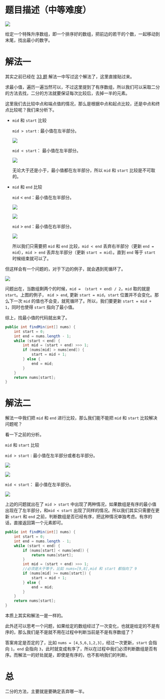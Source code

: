 # 题目描述（中等难度）

![](https://windliang.oss-cn-beijing.aliyuncs.com/153.jpg)

给定一个特殊升序数组，即一个排序好的数组，把前边的若干的个数，一起移动到末尾，找出最小的数字。

# 解法一

其实之前已经在 [33 题](https://leetcode.wang/leetCode-33-Search-in-Rotated-Sorted-Array.html) 解法一中写过这个解法了，这里直接贴过来。

求最小值，遍历一遍当然可以，不过这里提到了有序数组，所以我们可以采取二分的方法去找，二分的方法就要保证每次比较后，去掉一半的元素。

这里我们去比较中点和端点值的情况，那么是根据中点和起点比较，还是中点和终点比较呢？我们来分析下。

- `mid` 和 `start` 比较

  `mid > start` : 最小值在左半部分。

  ![](https://windliang.oss-cn-beijing.aliyuncs.com/33_5.jpg)

  `mid < start`： 最小值在左半部分。

  ![](https://windliang.oss-cn-beijing.aliyuncs.com/33_6.jpg)

  无论大于还是小于，最小值都在左半部分，所以 `mid` 和 `start` 比较是不可取的。

- `mid` 和 `end` 比较

  `mid` < `end`：最小值在左半部分。

  ![](https://windliang.oss-cn-beijing.aliyuncs.com/33_5.jpg)

  ![](https://windliang.oss-cn-beijing.aliyuncs.com/33_6.jpg)

  `mid` > `end`：最小值在右半部分。

  ![](https://windliang.oss-cn-beijing.aliyuncs.com/33_7.jpg)

  所以我们只需要把 `mid` 和 `end` 比较，`mid < end` 丢弃右半部分（更新 `end = mid`），`mid > end` 丢弃左半部分（更新 `start = mid`）。直到 `end` 等于 `start` 时候结束就可以了。

但这样会有一个问题的，对于下边的例子，就会遇到死循环了。

![](https://windliang.oss-cn-beijing.aliyuncs.com/33_8.jpg)

问题出在，当数组剩两个的时候，`mid = （start + end）/ 2`，`mid` 取的就是 `start`。上图的例子， `mid > end`, 更新 `start = mid`，`start` 位置并不会变化。那么下一次 `mid` 的值也不会变，就死循环了。所以，我们要更新 `start = mid + 1`，同时也使得 `start` 指向了最小值。

综上，找最小值的代码就出来了。

```java
public int findMin(int[] nums) {
    int start = 0;
    int end = nums.length - 1;
    while (start < end) {
        int mid = (start + end) >>> 1;
        if (nums[mid] > nums[end]) {
            start = mid + 1;
        } else {
            end = mid;
        }
    }
    return nums[start];
}
```

# 解法二

解法一中我们把 `mid` 和 `end` 进行比较，那么我们能不能把 `mid` 和 `start` 比较解决问题呢？

看一下之前的分析。

`mid` 和 `start` 比较

`mid > start` : 最小值在左半部分或者右半部分。

![](https://windliang.oss-cn-beijing.aliyuncs.com/33_5.jpg)

![](https://windliang.oss-cn-beijing.aliyuncs.com/33_7.jpg)

`mid < start`： 最小值在左半部分。

![](https://windliang.oss-cn-beijing.aliyuncs.com/33_6.jpg)

上边的问题就出在了 `mid > start` 中出现了两种情况，如果数组是有序的最小值出现在了左半部分，和`mid < start` 出现了同样的情况。所以我们其实只需要在更新 `start` 和 `end` 之前，判断数组是否已经有序，把这种情况单独考虑。有序的话，直接返回第一个元素即可。

```java
public int findMin(int[] nums) {
    int start = 0;
    int end = nums.length - 1;
    while (start < end) {
        if (nums[start] < nums[end]) {
            return nums[start];
        }
        int mid = (start + end) >>> 1;
        //必须是大于等于，比如 nums=[9,8],mid 和 start 都指向了 9
        if (nums[mid] >= nums[start]) {
            start = mid + 1;
        } else {
            end = mid;
        }
    }
    return nums[start];
}
```

本质上其实和解法一是一样的。

此外还可以思考一个问题，如果给定的数组经过了一次变化，也就是给定的不是有序的，那么我们是不是就不用在过程中判断当前是不是有序数组了？

答案肯定是否定的了，比如 `nums = [4,5,6,1,2,3]`，经过一次更新，`start` 会指向 `1`，`end` 会指向 `3`，此时就变成有序了，所以在过程中我们必须判断数组是否有序。而解法一的好处就是，即使是有序的，也不影响我们的判断。

# 总

二分的方法，主要就是要确定丢弃哪一半。








